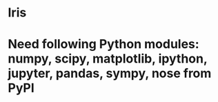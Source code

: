 # Iris
# Need following Python modules: numpy, scipy, matplotlib, ipython, jupyter, pandas, sympy, nose from PyPI
